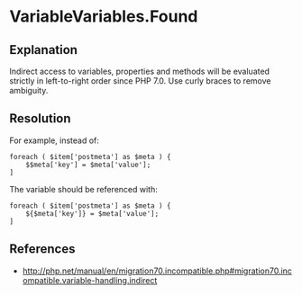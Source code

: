 VariableVariables.Found
=======================

## Explanation

Indirect access to variables, properties and methods will be evaluated strictly in left-to-right order since PHP 7.0. Use curly braces to remove ambiguity.

## Resolution

For example, instead of:

	foreach ( $item['postmeta'] as $meta ) {
		$$meta['key'] = $meta['value'];
	]

The variable should be referenced with:

	foreach ( $item['postmeta'] as $meta ) {
		${$meta['key']} = $meta['value'];
	]

## References

* http://php.net/manual/en/migration70.incompatible.php#migration70.incompatible.variable-handling.indirect
